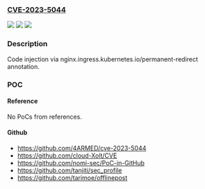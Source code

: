 ### [CVE-2023-5044](https://cve.mitre.org/cgi-bin/cvename.cgi?name=CVE-2023-5044)
![](https://img.shields.io/static/v1?label=Product&message=ingress-nginx&color=blue)
![](https://img.shields.io/static/v1?label=Version&message=n%2Fa&color=blue)
![](https://img.shields.io/static/v1?label=Vulnerability&message=CWE-20%3A%20Improper%20Input%20Validation&color=brighgreen)

### Description

Code injection via nginx.ingress.kubernetes.io/permanent-redirect annotation.

### POC

#### Reference
No PoCs from references.

#### Github
- https://github.com/4ARMED/cve-2023-5044
- https://github.com/cloud-Xolt/CVE
- https://github.com/nomi-sec/PoC-in-GitHub
- https://github.com/tanjiti/sec_profile
- https://github.com/tarimoe/offlinepost

